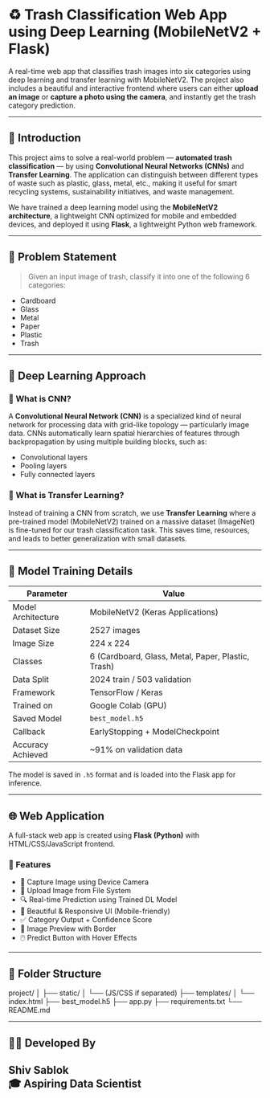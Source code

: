 # ♻️ Trash Classification Web App using Deep Learning (MobileNetV2 + Flask)

A real-time web app that classifies trash images into six categories using deep learning and transfer learning with MobileNetV2. The project also includes a beautiful and interactive frontend where users can either **upload an image** or **capture a photo using the camera**, and instantly get the trash category prediction.

---

## 🧠 Introduction

This project aims to solve a real-world problem — **automated trash classification** — by using **Convolutional Neural Networks (CNNs)** and **Transfer Learning**. The application can distinguish between different types of waste such as plastic, glass, metal, etc., making it useful for smart recycling systems, sustainability initiatives, and waste management.

We have trained a deep learning model using the **MobileNetV2 architecture**, a lightweight CNN optimized for mobile and embedded devices, and deployed it using **Flask**, a lightweight Python web framework.

---

## 🧪 Problem Statement

> Given an input image of trash, classify it into one of the following 6 categories:
- Cardboard
- Glass
- Metal
- Paper
- Plastic
- Trash

---

## 🔬 Deep Learning Approach

### 📌 What is CNN?

A **Convolutional Neural Network (CNN)** is a specialized kind of neural network for processing data with grid-like topology — particularly image data. CNNs automatically learn spatial hierarchies of features through backpropagation by using multiple building blocks, such as:
- Convolutional layers
- Pooling layers
- Fully connected layers

### 📌 What is Transfer Learning?

Instead of training a CNN from scratch, we use **Transfer Learning** where a pre-trained model (MobileNetV2) trained on a massive dataset (ImageNet) is fine-tuned for our trash classification task. This saves time, resources, and leads to better generalization with small datasets.

---

## 🧠 Model Training Details

| Parameter            | Value                         |
|----------------------|-------------------------------|
| Model Architecture   | MobileNetV2 (Keras Applications) |
| Dataset Size         | 2527 images                   |
| Image Size           | 224 x 224                     |
| Classes              | 6 (Cardboard, Glass, Metal, Paper, Plastic, Trash) |
| Data Split           | 2024 train / 503 validation   |
| Framework            | TensorFlow / Keras            |
| Trained on           | Google Colab (GPU)            |
| Saved Model          | `best_model.h5`               |
| Callback             | EarlyStopping + ModelCheckpoint |
| Accuracy Achieved    | ~91% on validation data       |

The model is saved in `.h5` format and is loaded into the Flask app for inference.

---

## 🌐 Web Application

A full-stack web app is created using **Flask (Python)** with HTML/CSS/JavaScript frontend.

### 🔧 Features

- 📸 Capture Image using Device Camera
- 📁 Upload Image from File System
- 🔍 Real-time Prediction using Trained DL Model
- 🎨 Beautiful & Responsive UI (Mobile-friendly)
- ✅ Category Output + Confidence Score
- 🔲 Image Preview with Border
- 🖱️ Predict Button with Hover Effects

---

## 📂 Folder Structure

project/
│
├── static/
│ └── (JS/CSS if separated)
├── templates/
│ └── index.html
├── best_model.h5
├── app.py
├── requirements.txt
└── README.md

---

## 👨‍💻 Developed By

**Shiv Sablok**  
🎓 Aspiring Data Scientist  
---
